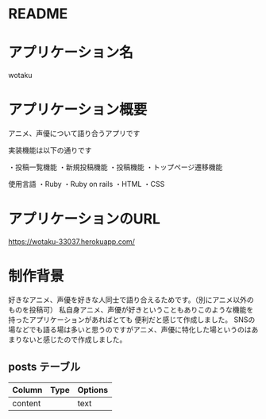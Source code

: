# README

# アプリケーション名
wotaku

# アプリケーション概要
アニメ、声優について語り合うアプリです

実装機能は以下の通りです

・投稿一覧機能
・新規投稿機能
・投稿機能
・トップページ遷移機能

使用言語
・Ruby
・Ruby on rails
・HTML
・CSS

# アプリケーションのURL
https://wotaku-33037.herokuapp.com/


# 制作背景
好きなアニメ、声優を好きな人同士で語り合えるためです。（別にアニメ以外のものを投稿可）
私自身アニメ、声優が好きということもありこのような機能を持ったアプリケーションがあればとても
便利だと感じて作成しました。
SNSの場などでも語る場は多いと思うのですがアニメ、声優に特化した場というのはあまりないと感じたので作成しました。


## posts テーブル

| Column   | Type   | Options                   |
| -------- | ------ | ------------------------- |
| content  |        | text                      |
